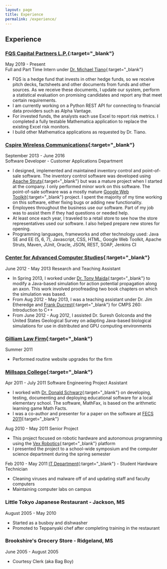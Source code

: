 ```yaml
---
layout: page
title: Experience
permalink: /experience/
---
```


## Experience

### [FQS Capital Partners L.P.](https://www.fqscapital.com/index.htm#&panel1-1){:target="_blank"}

May 2019 - Present  
Full and Part Time Intern under [Dr. Michael Tiano](https://www.fqscapital.com/bio/michael-tiano_copy){:target="_blank"}

* FQS is a hedge fund that invests in other hedge funds, so we receive pitch decks, factsheets and other documents from funds and other sources. As we receive these documents, I update our system, perform a statistical evaluation on promising candidates and report any that meet certain requirements.  
* I am currently working on a Python REST API for connecting to financial data providers such as Alpha Vantage.
* For invested funds, the analysts each use Excel to report risk metrics. I completed a fully testable Mathematica application to replace the existing Excel risk monitors.   
* I build other Mathematica applications as requested by Dr. Tiano. 

### [Cspire Wireless Communications](http://www.cspire.com/){:target="_blank"}

September 2013 - June 2016  
Software Developer - Customer Applications Department

* I designed, implemented and maintained inventory control and point-of-sale software. The inventory control software was developed using [Apache Struts](http://struts.apache.org/){:target="_blank"} but was a mature project when I started at the company. I only performed minor work on this software. The point-of-sale software was a mostly mature [Google Web Toolkit](http://www.gwtproject.org/){:target="_blank"} project.  I spent the majority of my time working on this software, either fixing bugs or adding new functionality.
* Employees throughout the business use our software. Part of my job was to assist them if they had questions or needed help.
* At least once each year, I traveled to a retail store to see how the store representatives used our software. I also helped prepare new stores for opening.
* Programming languages, frameworks and other technology used: Java SE and EE (5, 6, 7), Javascript, CSS, HTML, Google Web Toolkit, Apache Struts, Maven, JUnit, Oracle, JSON, REST, SOAP, Jenkins CI

### [Center for Advanced Computer Studies](https://computing.louisiana.edu/computer-sciences/center-advanced-computer-studies){:target="_blank"}

June 2012 - May 2013
Research and Teaching Assistant

* In Spring 2013, I worked under [Dr. Tony Maida](https://people.cmix.louisiana.edu/maida/){:target="_blank"} to modify a Java-based simulation for action potential propagation along an axon. This work involved proofreading two book chapters on which the simulation was based.
* From Aug 2012 - May 2013, I was a teaching assistant under Dr. Jim Etheredge and [Frank Ducrest](https://people.cmix.louisiana.edu/ducrest/){:target="_blank"} for CMPS 260: Introduction to C++
* From June 2012 - Aug 2012, I assisted Dr. Suresh Golconda and the United States Geological Survey on adapting Java-based biological simulations for use in distributed and GPU computing environments

### [Gilliam Law Firm](https://www.gilliamfirm.com/){:target="_blank"}

Summer 2011

* Performed routine website upgrades for the firm

### [Millsaps College](http://www.millsaps.edu/){:target="_blank"}

Apr 2011 - July 2011
Software Engineering Project Assistant

* I worked with [Dr. Donald Schwarz](https://www.marist.edu/computer-science-math/faculty/donald-schwartz){:target="_blank"} on developing, testing, documenting and deploying educational software for a local elementary school. The software, MathFax, is based on the arithmetic learning game Math Facts.
* I was a co-author and presenter for a paper on the software at [FECS 2011](https://americancse.org/events/csce2020/conferences/fecs20){:target="_blank"}

Aug 2010 - May 2011
Senior Project

* This project focused on robotic hardware and autonomous programming using the [Vex Robotics](https://www.vexrobotics.com/){:target="_blank"} platform
* I presented the project to a school-wide symposium and the computer science department during the spring semester

Feb 2010 - May 2011
[IT Department](http://www.millsaps.edu/resources/information-technology-services.php){:target="_blank"} - Student Hardware Technician

* Cleaning viruses and malware off of and updating staff and faculty computers
* Maintaining computer labs on campus

### Little Tokyo Japanese Restaurant - Jackson, MS

August 2005 - May 2010

* Started as a busboy and dishwasher
* Promoted to Teppanyaki chef after completing training in the restaurant

### Brookshire's Grocery Store - Ridgeland, MS

June 2005 - August 2005

* Courtesy Clerk (aka Bag Boy)
